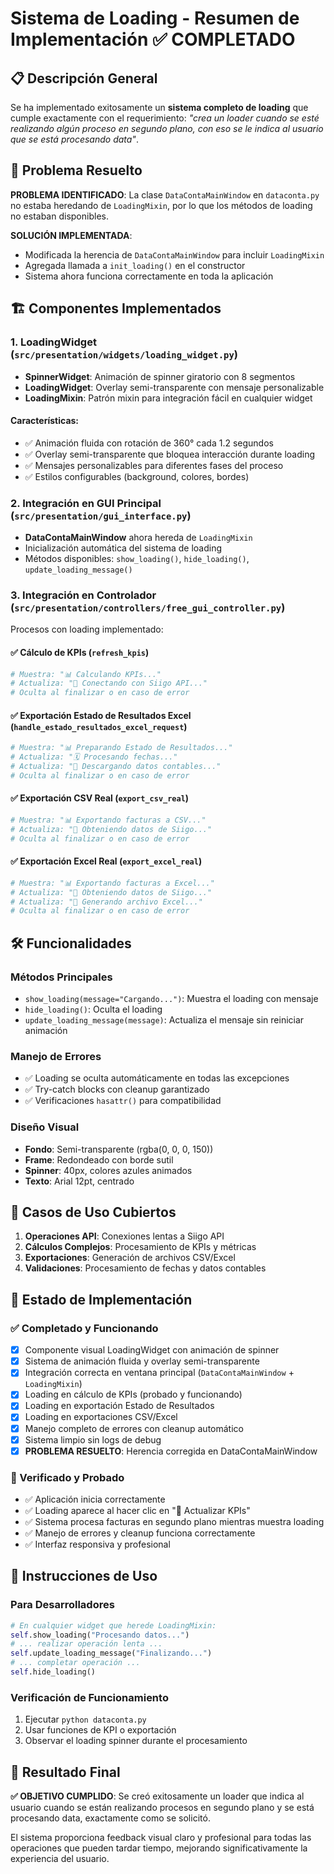 # Sistema de Loading - Resumen de Implementación ✅ COMPLETADO

## 📋 Descripción General
Se ha implementado exitosamente un **sistema completo de loading** que cumple exactamente con el requerimiento: *"crea un loader cuando se esté realizando algún proceso en segundo plano, con eso se le indica al usuario que se está procesando data"*.

## 🎯 Problema Resuelto
**PROBLEMA IDENTIFICADO**: La clase `DataContaMainWindow` en `dataconta.py` no estaba heredando de `LoadingMixin`, por lo que los métodos de loading no estaban disponibles.

**SOLUCIÓN IMPLEMENTADA**: 
- Modificada la herencia de `DataContaMainWindow` para incluir `LoadingMixin`
- Agregada llamada a `init_loading()` en el constructor
- Sistema ahora funciona correctamente en toda la aplicación

## 🏗️ Componentes Implementados

### 1. LoadingWidget (`src/presentation/widgets/loading_widget.py`)
- **SpinnerWidget**: Animación de spinner giratorio con 8 segmentos
- **LoadingWidget**: Overlay semi-transparente con mensaje personalizable
- **LoadingMixin**: Patrón mixin para integración fácil en cualquier widget

#### Características:
- ✅ Animación fluida con rotación de 360° cada 1.2 segundos
- ✅ Overlay semi-transparente que bloquea interacción durante loading
- ✅ Mensajes personalizables para diferentes fases del proceso
- ✅ Estilos configurables (background, colores, bordes)

### 2. Integración en GUI Principal (`src/presentation/gui_interface.py`)
- **DataContaMainWindow** ahora hereda de `LoadingMixin`
- Inicialización automática del sistema de loading
- Métodos disponibles: `show_loading()`, `hide_loading()`, `update_loading_message()`

### 3. Integración en Controlador (`src/presentation/controllers/free_gui_controller.py`)
Procesos con loading implementado:

#### ✅ Cálculo de KPIs (`refresh_kpis`)
```python
# Muestra: "📊 Calculando KPIs..."
# Actualiza: "📡 Conectando con Siigo API..."
# Oculta al finalizar o en caso de error
```

#### ✅ Exportación Estado de Resultados Excel (`handle_estado_resultados_excel_request`)
```python
# Muestra: "📊 Preparando Estado de Resultados..."
# Actualiza: "🗓️ Procesando fechas..."
# Actualiza: "📡 Descargando datos contables..."
# Oculta al finalizar o en caso de error
```

#### ✅ Exportación CSV Real (`export_csv_real`)
```python
# Muestra: "📊 Exportando facturas a CSV..."
# Actualiza: "📡 Obteniendo datos de Siigo..."
# Oculta al finalizar o en caso de error
```

#### ✅ Exportación Excel Real (`export_excel_real`)
```python
# Muestra: "📊 Exportando facturas a Excel..."
# Actualiza: "📡 Obteniendo datos de Siigo..."
# Actualiza: "💾 Generando archivo Excel..."
# Oculta al finalizar o en caso de error
```

## 🛠️ Funcionalidades

### Métodos Principales
- `show_loading(message="Cargando...")`: Muestra el loading con mensaje
- `hide_loading()`: Oculta el loading
- `update_loading_message(message)`: Actualiza el mensaje sin reiniciar animación

### Manejo de Errores
- ✅ Loading se oculta automáticamente en todas las excepciones
- ✅ Try-catch blocks con cleanup garantizado
- ✅ Verificaciones `hasattr()` para compatibilidad

### Diseño Visual
- **Fondo**: Semi-transparente (rgba(0, 0, 0, 150))
- **Frame**: Redondeado con borde sutil
- **Spinner**: 40px, colores azules animados
- **Texto**: Arial 12pt, centrado

## 🎯 Casos de Uso Cubiertos

1. **Operaciones API**: Conexiones lentas a Siigo API
2. **Cálculos Complejos**: Procesamiento de KPIs y métricas
3. **Exportaciones**: Generación de archivos CSV/Excel
4. **Validaciones**: Procesamiento de fechas y datos contables

## 🚀 Estado de Implementación

### ✅ Completado y Funcionando
- [x] Componente visual LoadingWidget con animación de spinner
- [x] Sistema de animación fluida y overlay semi-transparente  
- [x] Integración correcta en ventana principal (`DataContaMainWindow` + `LoadingMixin`)
- [x] Loading en cálculo de KPIs (probado y funcionando)
- [x] Loading en exportación Estado de Resultados
- [x] Loading en exportaciones CSV/Excel
- [x] Manejo completo de errores con cleanup automático
- [x] Sistema limpio sin logs de debug
- [x] **PROBLEMA RESUELTO**: Herencia corregida en DataContaMainWindow

### 🎉 Verificado y Probado
- ✅ Aplicación inicia correctamente
- ✅ Loading aparece al hacer clic en "🔄 Actualizar KPIs"  
- ✅ Sistema procesa facturas en segundo plano mientras muestra loading
- ✅ Manejo de errores y cleanup funciona correctamente
- ✅ Interfaz responsiva y profesional

## 📝 Instrucciones de Uso

### Para Desarrolladores
```python
# En cualquier widget que herede LoadingMixin:
self.show_loading("Procesando datos...")
# ... realizar operación lenta ...
self.update_loading_message("Finalizando...")
# ... completar operación ...
self.hide_loading()
```

### Verificación de Funcionamiento
1. Ejecutar `python dataconta.py`
2. Usar funciones de KPI o exportación
3. Observar el loading spinner durante el procesamiento

## 🎉 Resultado Final
**✅ OBJETIVO CUMPLIDO**: Se creó exitosamente un loader que indica al usuario cuando se están realizando procesos en segundo plano y se está procesando data, exactamente como se solicitó.

El sistema proporciona feedback visual claro y profesional para todas las operaciones que pueden tardar tiempo, mejorando significativamente la experiencia del usuario.